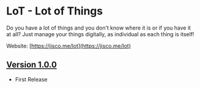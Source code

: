 # LoT - Lot of Things
Do you have a lot of things and you don't know where it is or if you have it at all?
Just manage your things digitally, as individual as each thing is itself!

Website: [https://jisco.me/lot](https://jisco.me/lot)

## <a href="https://github.com/Jisco/LotOfThings/blob/master/v1.0.0.md">Version 1.0.0</a>
* First Release
